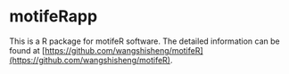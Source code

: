 # motifeRapp
This is a R package for motifeR software. The detailed information can be found at [https://github.com/wangshisheng/motifeR](https://github.com/wangshisheng/motifeR).
